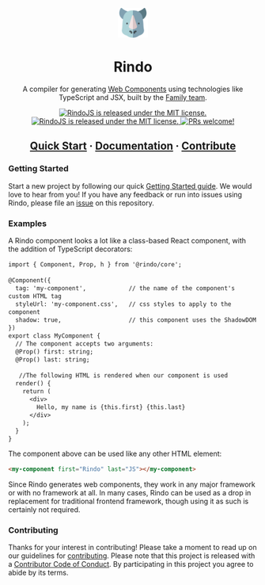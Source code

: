 <p align="center">
  <a href="#">
    <img alt="rindo-logo" src="./rindo-logo.png" width="60">
  </a>
</p>

<h1 align="center">
  Rindo
</h1>

<p align="center">
  A compiler for generating <a href="https://www.webcomponents.org/introduction" target="_blank" rel="noopener noref">Web Components</a> using technologies like TypeScript and JSX, built by the <a href="https://family-js.web.app/">Family team</a>.
</p>

<p align="center">
  <a href="https://www.npmjs.com/package/@rindo/core">
    <img src="https://img.shields.io/npm/v/@rindo/core.svg" alt="RindoJS is released under the MIT license." /></a>
  <a href="https://github.com/familyjs/rindo/blob/main/LICENSE.md">
    <img src="https://img.shields.io/badge/license-MIT-yellow.svg" alt="RindoJS is released under the MIT license." />
  </a>
  <a href="https://github.com/familyjs/rindo/blob/main/.github/CONTRIBUTING.md">
    <img src="https://img.shields.io/badge/PRs-welcome-brightgreen.svg" alt="PRs welcome!" />
  </a>
</p>

<h2 align="center">
  <a href="https://rindojs.web.app/docs/getting-started#starting-a-new-project">Quick Start</a>
  <span> · </span>
  <a href="https://rindojs.web.app/docs/introduction">Documentation</a>
  <span> · </span>
  <a href="https://github.com/familyjs/rindo/blob/main/.github/CONTRIBUTING.md">Contribute</a>
</h2>

### Getting Started

Start a new project by following our quick [Getting Started guide](https://rindojs.web.app/docs/getting-started).
We would love to hear from you!
If you have any feedback or run into issues using Rindo, please file an [issue](https://github.com/familyjs/rindo/issues/new) on this repository.

### Examples
A Rindo component looks a lot like a class-based React component, with the addition of TypeScript decorators:
```tsx
import { Component, Prop, h } from '@rindo/core';

@Component({
  tag: 'my-component',            // the name of the component's custom HTML tag
  styleUrl: 'my-component.css',   // css styles to apply to the component
  shadow: true,                   // this component uses the ShadowDOM
})
export class MyComponent {
  // The component accepts two arguments:
  @Prop() first: string;
  @Prop() last: string;

   //The following HTML is rendered when our component is used
  render() {
    return (
      <div>
        Hello, my name is {this.first} {this.last}
      </div>
    );
  }
}
```

The component above can be used like any other HTML element:

```html
<my-component first="Rindo" last="JS"></my-component>
```

Since Rindo generates web components, they work in any major framework or with no framework at all.
In many cases, Rindo can be used as a drop in replacement for traditional frontend framework, though using it as such is certainly not required.

### Contributing

Thanks for your interest in contributing!
Please take a moment to read up on our guidelines for [contributing](https://github.com/familyjs/rindo/blob/main/CONTRIBUTING.md).
Please note that this project is released with a [Contributor Code of Conduct](https://github.com/familyjs/rindo/blob/main/CODE_OF_CONDUCT.md). By participating in this project you agree to abide by its terms.
